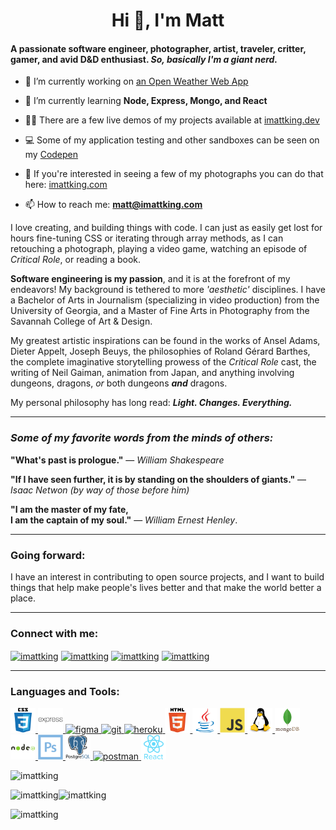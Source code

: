 <h1 align="center">Hi 👋, I'm Matt</h1>
<h4 align="left">A passionate software engineer, photographer, artist, traveler, critter, gamer, and avid D&D enthusiast. <em>So, basically I'm a giant nerd.</em></h3>

- 🔭 I’m currently working on [an Open Weather Web App](https://imattking-weather-app.netlify.app/)

- 🌱 I’m currently learning **Node, Express, Mongo, and React**

- 👨‍💻 There are a few live demos of my projects available at [imattking.dev](https://imattking.dev)

- 💻 Some of my application testing and other sandboxes can be seen on my [Codepen](https://codepen.io/imattking)

- 📸 If you're interested in seeing a few of my photographs you can do that here: [imattking.com](https://imattking.com)

- 📫 How to reach me: **matt@imattking.com**


I love creating, and building things with code. I can just as easily get lost for hours fine-tuning CSS or iterating through array methods, as I can retouching a photograph, playing a video game, watching an episode of *Critical Role*, or reading a book. 

**Software engineering is my passion**, and it is at the forefront of my endeavors! My background is tethered to more *'aesthetic'* disciplines. I have a Bachelor of Arts in Journalism (specializing in video production) from the University of Georgia, and a Master of Fine Arts in Photography from the Savannah College of Art & Design.

My greatest artistic inspirations can be found in the works of Ansel Adams, Dieter Appelt, Joseph Beuys, the philosophies of Roland Gérard Barthes, the complete imaginative storytelling prowess of the *Critical Role* cast, the writing of Neil Gaiman, animation from Japan, and anything involving dungeons, dragons, *or* both dungeons ***and*** dragons.

My personal philosophy has long read: ***Light. Changes. Everything.*** 

***

### *Some of my favorite words from the minds of others:* 

**"What's past is prologue."**  — *William Shakespeare*
  

**"If I have seen further, it is by standing on the shoulders of giants."** — *Isaac Netwon (by way of those before him)*

**"I am the master of my fate, <br> I am the captain of my soul."**  — *William Ernest Henley*. 

***

### Going forward: 

I have an interest in contributing to open source projects, and I want to build things that help make people's lives better and that make the world better a place.

***

<h3 align="left">Connect with me:</h3>
<p align="left">
<a href="https://codepen.io/imattking" target="blank"><img align="center" src="https://raw.githubusercontent.com/rahuldkjain/github-profile-readme-generator/master/src/images/icons/Social/codepen.svg" alt="imattking" height="30" width="40" /></a>
<a href="https://twitter.com/imattking" target="blank"><img align="center" src="https://raw.githubusercontent.com/rahuldkjain/github-profile-readme-generator/master/src/images/icons/Social/twitter.svg" alt="imattking" height="30" width="40" /></a>
<a href="https://linkedin.com/in/imattking" target="blank"><img align="center" src="https://raw.githubusercontent.com/rahuldkjain/github-profile-readme-generator/master/src/images/icons/Social/linked-in-alt.svg" alt="imattking" height="30" width="40" /></a>
<a href="https://instagram.com/imattking" target="blank"><img align="center" src="https://raw.githubusercontent.com/rahuldkjain/github-profile-readme-generator/master/src/images/icons/Social/instagram.svg" alt="imattking" height="30" width="40" /></a>
</p>

***

<h3 align="left">Languages and Tools:</h3>
<p align="left">
<a href="https://www.w3schools.com/css/" target="_blank" rel="noreferrer"> <img src="https://raw.githubusercontent.com/devicons/devicon/master/icons/css3/css3-original-wordmark.svg" alt="css3" width="40" height="40"/> </a> 
<a href="https://expressjs.com" target="_blank" rel="noreferrer"> <img src="https://raw.githubusercontent.com/devicons/devicon/master/icons/express/express-original-wordmark.svg" alt="express" width="40" height="40"/> </a>
<a href="https://www.figma.com/" target="_blank" rel="noreferrer"> <img src="https://www.vectorlogo.zone/logos/figma/figma-icon.svg" alt="figma" width="40" height="40"/> </a>
<a href="https://git-scm.com/" target="_blank" rel="noreferrer"> <img src="https://www.vectorlogo.zone/logos/git-scm/git-scm-icon.svg" alt="git" width="40" height="40"/> </a>
<a href="https://heroku.com" target="_blank" rel="noreferrer"> <img src="https://www.vectorlogo.zone/logos/heroku/heroku-icon.svg" alt="heroku" width="40" height="40"/> </a>
<a href="https://www.w3.org/html/" target="_blank" rel="noreferrer"> <img src="https://raw.githubusercontent.com/devicons/devicon/master/icons/html5/html5-original-wordmark.svg" alt="html5" width="40" height="40"/> </a>
<a href="https://www.java.com" target="_blank" rel="noreferrer"> <img src="https://raw.githubusercontent.com/devicons/devicon/master/icons/java/java-original.svg" alt="java" width="40" height="40"/> </a>
<a href="https://developer.mozilla.org/en-US/docs/Web/JavaScript" target="_blank" rel="noreferrer"> <img src="https://raw.githubusercontent.com/devicons/devicon/master/icons/javascript/javascript-original.svg" alt="javascript" width="40" height="40"/> </a>
<a href="https://www.linux.org/" target="_blank" rel="noreferrer"> <img src="https://raw.githubusercontent.com/devicons/devicon/master/icons/linux/linux-original.svg" alt="linux" width="40" height="40"/> </a>
<a href="https://www.mongodb.com/" target="_blank" rel="noreferrer"> <img src="https://raw.githubusercontent.com/devicons/devicon/master/icons/mongodb/mongodb-original-wordmark.svg" alt="mongodb" width="40" height="40"/> </a>
<a href="https://nodejs.org" target="_blank" rel="noreferrer"> <img src="https://raw.githubusercontent.com/devicons/devicon/master/icons/nodejs/nodejs-original-wordmark.svg" alt="nodejs" width="40" height="40"/> </a>
<a href="https://www.photoshop.com/en" target="_blank" rel="noreferrer"> <img src="https://raw.githubusercontent.com/devicons/devicon/master/icons/photoshop/photoshop-line.svg" alt="photoshop" width="40" height="40"/> </a>
<a href="https://www.postgresql.org" target="_blank" rel="noreferrer"> <img src="https://raw.githubusercontent.com/devicons/devicon/master/icons/postgresql/postgresql-original-wordmark.svg" alt="postgresql" width="40" height="40"/> </a>
<a href="https://postman.com" target="_blank" rel="noreferrer"> <img src="https://www.vectorlogo.zone/logos/getpostman/getpostman-icon.svg" alt="postman" width="40" height="40"/> </a>
<a href="https://reactjs.org/" target="_blank" rel="noreferrer"> <img src="https://raw.githubusercontent.com/devicons/devicon/master/icons/react/react-original-wordmark.svg" alt="react" width="40" height="40"/> </a>
</p>

<p align="left"> <img src="https://komarev.com/ghpvc/?username=imattking&label=Profile%20views&color=0e75b6&style=flat" alt="imattking" /> </p>

<p><img align="left" src="https://github-readme-stats.vercel.app/api/top-langs?username=imattking&show_icons=true&locale=en&layout=compact" alt="imattking" /></p>

<p>&nbsp;<img align="left" src="https://github-readme-stats.vercel.app/api?username=imattking&show_icons=true&locale=en" alt="imattking" /></p>

<p><img align="left" src="https://github-readme-streak-stats.herokuapp.com/?user=imattking&" alt="imattking" /></p>